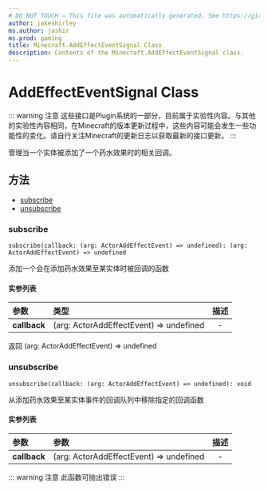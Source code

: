 ```yaml
---
# DO NOT TOUCH — This file was automatically generated. See https://github.com/Mojang/MinecraftScriptingApiDocsGenerator to modify descriptions, examples, etc.
author: jakeshirley
ms.author: jashir
ms.prod: gaming
title: Minecraft.AddEffectEventSignal Class
description: Contents of the Minecraft.AddEffectEventSignal class.
---
```

# AddEffectEventSignal Class
::: warning 注意
这些接口是Plugin系统的一部分，目前属于实验性内容。与其他的实验性内容相同，在Minecraft的版本更新过程中，这些内容可能会发生一些功能性的变化。请自行关注Minecraft的更新日志以获取最新的接口更新。 
:::
<!--Manages callbacks that are connected to when an effect is added to an entity.-->
管理当一个实体被添加了一个药水效果时的相关回调。

## 方法
- [subscribe](#subscribe)
- [unsubscribe](#unsubscribe)
  
### **subscribe**
`
subscribe(callback: (arg: ActorAddEffectEvent) => undefined): (arg: ActorAddEffectEvent) => undefined
`

<!--Adds a callback that will be called when an effect is added to an entity.-->
添加一个会在添加药水效果至某实体时被回调的函数
#### 实参列表
| 参数 | 类型 | 描述 |
| :--- | :--- | :---: |
| **callback** | (arg: ActorAddEffectEvent) => undefined | - |

返回 (arg: ActorAddEffectEvent) => undefined


### **unsubscribe**
`
unsubscribe(callback: (arg: ActorAddEffectEvent) => undefined): void
`

从添加药水效果至某实体事件的回调队列中移除指定的回调函数
#### 实参列表
| 参数 | 参数 | 描述 |
| :--- | :--- | :---: |
| **callback** | (arg: ActorAddEffectEvent) => undefined | - |


::: warning 注意
此函数可抛出错误
:::

